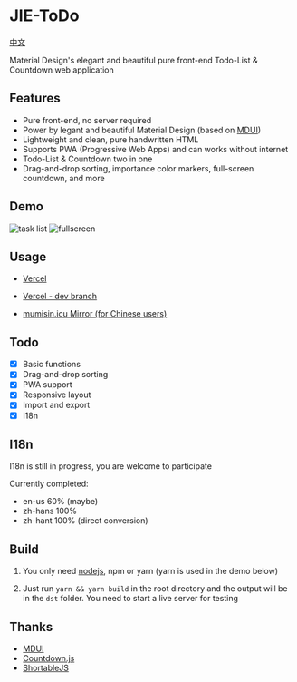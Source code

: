 # JIE-ToDo

[中文](/README_CN.md)

Material Design's elegant and beautiful pure front-end Todo-List & Countdown web application

## Features

- Pure front-end, no server required
- Power by legant and beautiful Material Design (based on [MDUI](#Thanks))
- Lightweight and clean, pure handwritten HTML
- Supports PWA (Progressive Web Apps) and can works without internet
- Todo-List & Countdown two in one
- Drag-and-drop sorting, importance color markers, full-screen countdown, and more

## Demo

![task list](https://user-images.githubusercontent.com/84175239/193414073-c9ab6a57-dc0c-4f30-ae06-08b8c8acaf55.png)
![fullscreen](https://user-images.githubusercontent.com/84175239/193414076-fc38e688-ca60-4d62-a3f3-382a1b4cf8c2.png)

## Usage

- [Vercel](https://jie-todo.vercel.app)

- [Vercel - dev branch](https://jie-todo-dev.vercel.app)

- [mumisin.icu Mirror (for Chinese users)](https://xjp.mumisin.icu)

## Todo

- [x] Basic functions
- [x] Drag-and-drop sorting
- [x] PWA support
- [x] Responsive layout
- [x] Import and export
- [x] I18n

## I18n

I18n is still in progress, you are welcome to participate

Currently completed:

- en-us 60% (maybe)
- zh-hans 100%
- zh-hant 100% (direct conversion)

## Build

1. You only need [nodejs](https://nodejs.org), npm or yarn (yarn is used in the demo below)

2. Just run `yarn && yarn build` in the root directory and the output will be in the `dst` folder. You need to start a live server for testing

## Thanks

- [MDUI](https://mdui.org)
- [Countdown.js](http://countdownjs.org)
- [ShortableJS](https://sortablejs.github.io/Sortable)
